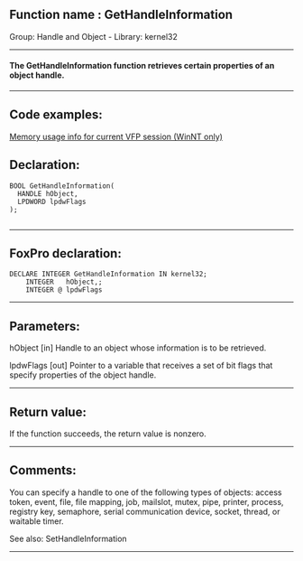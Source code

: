 
## Function name : GetHandleInformation
Group: Handle and Object - Library: kernel32    
***  


#### The GetHandleInformation function retrieves certain properties of an object handle.
***  


## Code examples:
[Memory usage info for current VFP session (WinNT only)](../../samples/sample_172.md)  

## Declaration:
```foxpro  
BOOL GetHandleInformation(
  HANDLE hObject,
  LPDWORD lpdwFlags
);
  
```  
***  


## FoxPro declaration:
```foxpro  
DECLARE INTEGER GetHandleInformation IN kernel32;
	INTEGER   hObject,;
	INTEGER @ lpdwFlags  
```  
***  


## Parameters:
hObject 
[in] Handle to an object whose information is to be retrieved.

lpdwFlags 
[out] Pointer to a variable that receives a set of bit flags that specify properties of the object handle.   
***  


## Return value:
If the function succeeds, the return value is nonzero.  
***  


## Comments:
You can specify a handle to one of the following types of objects: access token, event, file, file mapping, job, mailslot, mutex, pipe, printer, process, registry key, semaphore, serial communication device, socket, thread, or waitable timer.  
  
See also: SetHandleInformation   
  
***  

